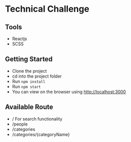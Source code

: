 # Technical Challenge

## Tools

- Reactjs
- SCSS

## Getting Started

- Clone the project
- cd into the project folder
- Run <code>npm install</code>
- Run <code>npm start</code>
- You can view on the browser using [http://localhost:3000](http://localhost:3000)

## Available Route

- / For search functionality
- /people
- /categories
- /categories/{categoryName}
